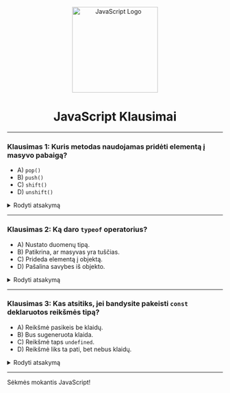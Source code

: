 <p align="center">
  <img src="https://upload.wikimedia.org/wikipedia/commons/9/99/Unofficial_JavaScript_logo_2.svg" alt="JavaScript Logo" width="200">
</p>

<h1 align="center">JavaScript Klausimai</h1>

---

### Klausimas 1: Kuris metodas naudojamas pridėti elementą į masyvo pabaigą?
- A) `pop()`
- B) `push()`
- C) `shift()`
- D) `unshift()`

<details>
  <summary>Rodyti atsakymą</summary>
  **Atsakymas:** B) `push()`
</details>

---

### Klausimas 2: Ką daro `typeof` operatorius?
- A) Nustato duomenų tipą.
- B) Patikrina, ar masyvas yra tuščias.
- C) Prideda elementą į objektą.
- D) Pašalina savybes iš objekto.

<details>
  <summary>Rodyti atsakymą</summary>
  **Atsakymas:** A) Nustato duomenų tipą.
</details>

---

### Klausimas 3: Kas atsitiks, jei bandysite pakeisti `const` deklaruotos reikšmės tipą?
- A) Reikšmė pasikeis be klaidų.
- B) Bus sugeneruota klaida.
- C) Reikšmė taps `undefined`.
- D) Reikšmė liks ta pati, bet nebus klaidų.

<details>
  <summary>Rodyti atsakymą</summary>
  **Atsakymas:** B) Bus sugeneruota klaida.
</details>

---


Sėkmės mokantis JavaScript!
